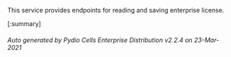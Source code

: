 






This service provides endpoints for reading and saving enterprise license.

[:summary]

###### Auto generated by Pydio Cells Enterprise Distribution v2.2.4 on 23-Mar-2021

